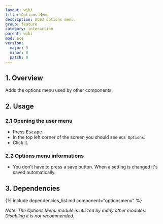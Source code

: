 ```yaml
---
layout: wiki
title: Options Menu
description: ACE3 options menu.
group: feature
category: interaction
parent: wiki
mod: ace
version:
  major: 3
  minor: 0
  patch: 0
---
```


## 1. Overview

Adds the options menu used by other components.

## 2. Usage

### 2.1 Opening the user menu
- Press <kbd>Escape</kbd>
- In the top left corner of the screen you should see `ACE Options`.
- Click it.

### 2.2 Options menu informations
- You don't have to press a save button. When a setting is changed it's saved automatically.

## 3. Dependencies

{% include dependencies_list.md component="optionsmenu" %}

*Note: The Options Menu module is utilized by many other modules. Disabling it is not recommended.*
